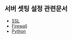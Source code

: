 ## 서버 셋팅 설정 관련문서


- [SSL](https://github.com/yonghun16/Study/blob/main/BackEnd/Server_docs/docs/SSL.md)
- [Firewall](https://github.com/yonghun16/Study/blob/main/BackEnd/Server_docs/docs/firewall.md)
- [Python](https://github.com/yonghun16/Study/blob/main/BackEnd/Server_docs/docs/python.md)
